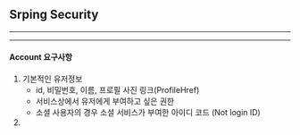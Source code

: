 ## Srping Security
---

---

#### Account 요구사항

1. 기본적인 유저정보
    - id, 비밀번호, 이름, 프로필 사진 링크(ProfileHref)
    - 서비스상에서 유저에게 부여하고 싶은 권한
    - 소셜 사용자의 경우 소셜 서비스가 부여한 아이디 코드 (Not login ID)
2. 